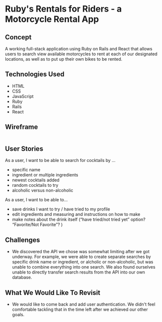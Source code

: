 # Ruby's Rentals for Riders - a Motorcycle Rental App

## Concept

A working full-stack application using Ruby on Rails and React that allows users to search view available motorcycles to rent at each of our designated locations, as well as to put up their own bikes to be rented.

## Technologies Used

- HTML
- CSS
- JavaScript
- Ruby
- Rails
- React

## Wireframe

<img src="../images/wireframe.png" alt text="wire frame">

## User Stories

As a user, I want to be able to search for cocktails by …

- specific name
- ingredient or multiple ingredients
- newest cocktails added
- random cocktails to try
- alcoholic versus non-alcoholic

As a user, I want to be able to…

- save drinks I want to try / have tried to my profile
- edit ingredients and measuring and instructions on how to make
- make notes about the drink itself (“have tried/not tried yet” option? “Favorite/Not Favorite”? )

## Challenges

- We discovered the API we chose was somewhat limiting after we got underway. For example, we were able to create separate searches by specific drink name or ingredient, or alcholic or non-alcoholic, but was unable to combine everything into one search. We also found ourselves unable to directly transfer search results from the API into our own database.

## What We Would Like To Revisit

- We would like to come back and add user authentication. We didn't feel comfortable tackling that in the time left after we achieved our other goals. 


